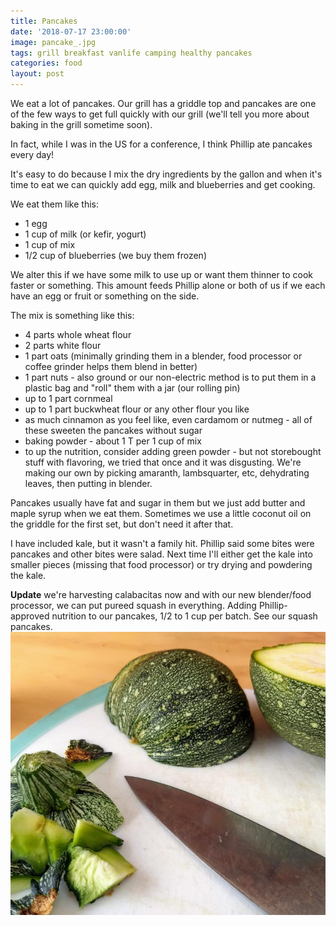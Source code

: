 ```yaml
---
title: Pancakes
date: '2018-07-17 23:00:00'
image: pancake_.jpg
tags: grill breakfast vanlife camping healthy pancakes
categories: food
layout: post
---
```


We eat a lot of pancakes. Our grill has a griddle top and pancakes are one of the few ways to get full quickly with our grill (we'll tell you more about baking in the grill sometime soon).

In fact, while I was in the US for a conference, I think Phillip ate pancakes every day!

It's easy to do because I mix the dry ingredients by the gallon and when it's time to eat we can quickly add egg, milk and blueberries and get cooking.

We eat them like this:

* 1 egg
* 1 cup of milk (or kefir, yogurt)
* 1 cup of mix
* 1/2 cup of blueberries (we buy them frozen)

We alter this if we have some milk to use up or want them thinner to cook faster or something. This amount feeds Phillip alone or both of us if we each have an egg or fruit or something on the side.

The mix is something like this:
* 4 parts whole wheat flour
* 2 parts white flour
* 1 part oats (minimally grinding them in a blender, food processor or coffee grinder helps them blend in better)
* 1 part nuts - also ground or our non-electric method is to put them in a plastic bag and "roll" them with a jar (our rolling pin)
* up to 1 part cornmeal
* up to 1 part buckwheat flour or any other flour you like
* as much cinnamon as you feel like, even cardamom or nutmeg - all of these sweeten the pancakes without sugar
* baking powder - about 1 T per 1 cup of mix
* to up the nutrition, consider adding green powder - but not storebought stuff with flavoring, we tried that once and it was disgusting. We're making our own by picking amaranth, lambsquarter, etc, dehydrating leaves, then putting in blender.

Pancakes usually have fat and sugar in them but we just add butter and maple syrup when we eat them. Sometimes we use a little coconut oil on the griddle for the first set, but don't need it after that.

I have included kale, but it wasn't a family hit. Phillip said some bites were pancakes and other bites were salad. Next time I'll either get the kale into smaller pieces (missing that food processor) or try drying and powdering the kale.

**Update** we're harvesting calabacitas now and with our new blender/food processor, we can put pureed squash in everything. Adding Phillip-approved nutrition to our pancakes, 1/2 to 1 cup per batch. See our squash pancakes.
[![](/images/calabacitas_.jpg)](/images/calabacitas.jpg)